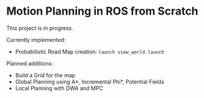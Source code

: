 # Motion Planning in ROS from Scratch

This project is in progress.

Currently implemented:

- Probabilistic Road Map creation: `launch view_world.launch`

Planned additions:
- Build a Grid for the map
- Global Planning using A*, Incremental Phi*, Potential Fields
- Local Planning with DWA and MPC
